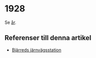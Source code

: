 # 1928

Se [år](år).

## Referenser till denna artikel

* [Bjärreds järnvägsstation](bjärreds%20järnvägsstation)
